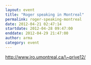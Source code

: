 ```yaml
---
layout: event
title: "Roger speaking in Montreal"
permalink: roger-speaking-montreal
date: 2012-04-21 02:47:14
startdate: 2012-04-28 09:47:00
enddate: 2012-04-29 21:47:00
author: arma
category: event
---
```


http://www.iro.umontreal.ca/\~prive12/
